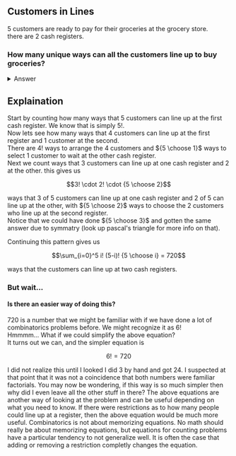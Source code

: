 ## Customers in Lines
$5$ customers are ready to pay for their groceries at the grocery store.  
there are $2$ cash registers.  
### How many unique ways can all the customers line up to buy groceries?
<details><summary>Answer</summary>$$\sum_{i=0}^5 i! (5-i)! {n \choose i} = 720$$</details>

## Explaination
Start by counting how many ways that $5$ customers can line up at the first cash register.  We know that is simply $5!$.  
Now lets see how many ways that $4$ customers can line up at the first register and $1$ customer at the second.  
There are $4!$ ways to arrange the $4$ customers and ${5 \choose 1}$ ways to select $1$ customer to wait at the other cash register.  
Next we count ways that $3$ customers can line up at one cash register and $2$ at the other.  this gives us
```math
3! \cdot 2! \cdot {5 \choose 2}
```
ways that $3$ of $5$ customers can line up at one cash register and $2$ of $5$ can line up at the other, with ${5 \choose 2}$ ways to choose the $2$ customers who line up at the second register.  
Notice that we could have done ${5 \choose 3}$ and gotten the same answer due to symmatry (look up pascal's triangle for more info on that).  

  

Continuing this pattern gives us
```math
\sum_{i=0}^5 i! (5-i)! {5 \choose i} = 720
```
ways that the customers can line up at two cash registers.  
### But wait...
#### Is there an easier way of doing this?
$720$ is a number that we might be familiar with if we have done a lot of combinatorics problems before.  We might recognize it as $6!$   
Hmmmm... What if we could simplify the above equation?  
It turns out we can, and the simpler equation is
```math
6! = 720
```
I did not realize this until I looked I did $3$ by hand and got $24$.  I suspected at that point that it was not a coincidence that both numbers were familiar factorials.  You may now be wondering, if this way is so much simpler then why did I even leave all the other stuff in there?  The above equations are another way of looking at the problem and can be useful depending on what you need to know.  If there were restrictions as to how many people could line up at a register, then the above equation would be much more useful.  Combinatorics is not about memorizing equations.  No math should really be about memorizing equations, but equations for counting problems have a particular tendency to not generalize well.  It is often the case that adding or removing a restriction completly changes the equation.
